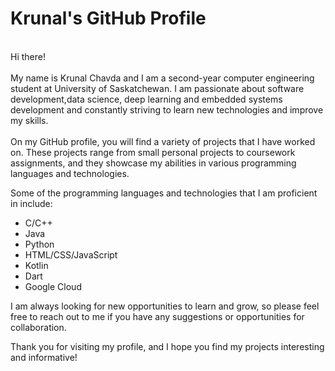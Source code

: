 # Krunal's GitHub Profile<br>
<br>
Hi there!
<br>
<br>
My name is Krunal Chavda and I am a second-year computer engineering student at University of Saskatchewan. I am passionate about software development,data science, deep learning and embedded systems development and constantly striving to learn new technologies and improve my skills.
<br>
<br>
On my GitHub profile, you will find a variety of projects that I have worked on. These projects range from small personal projects to coursework assignments, and they showcase my abilities in various programming languages and technologies.

Some of the programming languages and technologies that I am proficient in include:

- C/C++
- Java
- Python
- HTML/CSS/JavaScript
- Kotlin
- Dart
- Google Cloud

I am always looking for new opportunities to learn and grow, so please feel free to reach out to me if you have any suggestions or opportunities for collaboration.

Thank you for visiting my profile, and I hope you find my projects interesting and informative!

<!---
krunal16-c/krunal16-c is a ✨ special ✨ repository because its `README.md` (this file) appears on your GitHub profile.
You can click the Preview link to take a look at your changes.
--->

